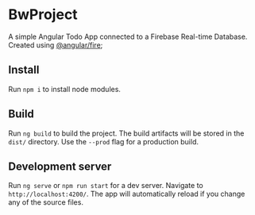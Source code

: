 # BwProject

A simple Angular Todo App connected to a Firebase Real-time Database. Created using [@angular/fire](https://github.com/angular/angularfire2);


## Install

Run `npm i` to install node modules.

## Build

Run `ng build` to build the project. The build artifacts will be stored in the `dist/` directory. Use the `--prod` flag for a production build.

## Development server

Run `ng serve` or `npm run start` for a dev server. Navigate to `http://localhost:4200/`. The app will automatically reload if you change any of the source files.
